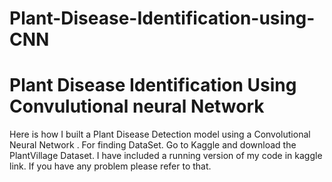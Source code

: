 # Plant-Disease-Identification-using-CNN
# Plant Disease Identification Using Convulutional neural Network
Here is how I built a Plant Disease Detection model using a Convolutional Neural Network .
For finding DataSet. Go to Kaggle and download the PlantVillage Dataset.
I have included a running version of my code in kaggle link. If you have any problem please refer to that. 
